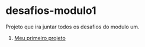 # desafios-modulo1
 Projeto que ira juntar todos os desafios do modulo um. 

1. [Meu primeiro projeto](https://github.com/Moreira-89/desafios-modulo1/blob/28696135c523072215e85ebaa6ef0d1fa76ab887/pagina01/desafio001/d01.html)
